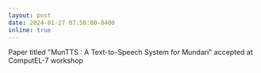 ```yaml
---
layout: post
date: 2024-01-27 07:58:00-0400
inline: true
---
```


Paper titled "MunTTS : A Text-to-Speech System for Mundari" accepted at ComputEL-7 workshop